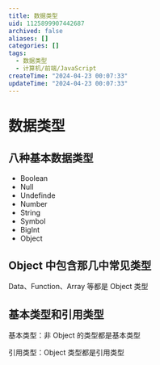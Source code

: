 ```yaml
---
title: 数据类型
uid: 1125899907442687
archived: false
aliases: []
categories: []
tags:
  - 数据类型
  - 计算机/前端/JavaScript
createTime: "2024-04-23 00:07:33"
updateTime: "2024-04-23 00:07:33"
---
```


# 数据类型

## 八种基本数据类型

- Boolean
- Null
- Undefinde
- Number
- String
- Symbol
- BigInt
- Object

## Object 中包含那几中常见类型

Data、Function、Array 等都是 Object 类型

## 基本类型和引用类型

基本类型：非 Object 的类型都是基本类型

引用类型：Object 类型都是引用类型
